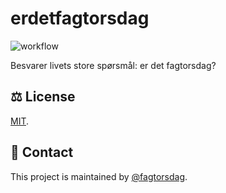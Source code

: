 # erdetfagtorsdag

![workflow](https://github.com/navikt/erdetfagtorsdag/actions/workflows/deploy.yaml/badge.svg)

Besvarer livets store spørsmål: er det fagtorsdag?

## ⚖️ License
[MIT](LICENSE).

## 👥 Contact

This project is maintained by [@fagtorsdag](https://github.com/orgs/navikt/teams/fagtorsdag).
